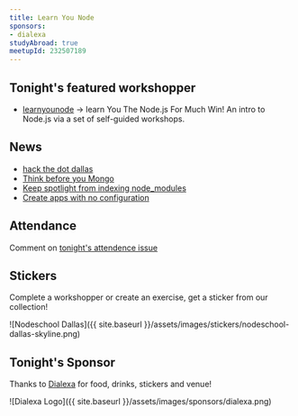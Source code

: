 ```yaml
---
title: Learn You Node
sponsors:
- dialexa
studyAbroad: true
meetupId: 232507189
---
```


## Tonight's featured workshopper

- [learnyounode](https://github.com/workshopper/learnyounode) → learn You The Node.js For Much Win! An intro to Node.js via a set of self-guided workshops.

## News
 - [hack the dot dallas](https://www.eventbrite.com/e/hack-the-dot-dallas-tickets-26849116430)
 - [Think before you Mongo](http://blog.runnable.com/post/149000201856/think-before-you-mongo)
 - [Keep spotlight from indexing node_modules](https://news.ycombinator.com/item?id=12209300#12209739)
 - [Create apps with no configuration](https://facebook.github.io/react/blog/2016/07/22/create-apps-with-no-configuration.html)

## Attendance

Comment on [tonight's attendence issue](https://github.com/nodeschool/dallas/issues/89)

## Stickers

Complete a workshopper or create an exercise, get a sticker from our collection!

![Nodeschool Dallas]({{ site.baseurl }}/assets/images/stickers/nodeschool-dallas-skyline.png)

## Tonight's Sponsor

Thanks to [Dialexa](http://www.dialexa.com) for food, drinks, stickers and venue!

![Dialexa Logo]({{ site.baseurl }}/assets/images/sponsors/dialexa.png)
